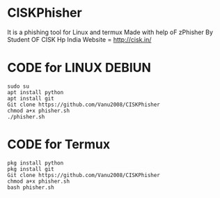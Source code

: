 # CISKPhisher
It is a phishing tool for Linux and termux Made with help oF zPhisher
By Student OF CISK Hp India
Website =  http://cisk.in/
# CODE for LINUX DEBIUN
```
sudo su
apt install python 
apt install git
Git clone https://github.com/Vanu2008/CISKPhisher
chmod a+x phisher.sh
./phisher.sh
```
# CODE for Termux
```
pkg install python 
pkg install git
Git clone https://github.com/Vanu2008/CISKPhisher
chmod a+x phisher.sh
bash phisher.sh
```
